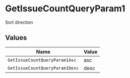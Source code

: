 # GetIssueCountQueryParam1

Sort direction


## Values

| Name                           | Value                          |
| ------------------------------ | ------------------------------ |
| `GetIssueCountQueryParam1Asc`  | asc                            |
| `GetIssueCountQueryParam1Desc` | desc                           |